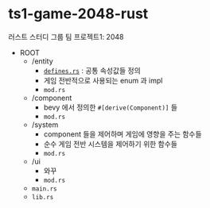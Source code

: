 # ts1-game-2048-rust
러스트 스터디 그룹 팀 프로젝트1: 2048

- ROOT
    - /entity
        - [`defines.rs`](http://defines.rs) : 공통 속성값들 정의
        - 게임 전반적으로 사용되는 enum 과 impl
        - `mod.rs`
    - /component
        - bevy 에서 정의한 `#[derive(Component)]` 들
        - `mod.rs`
    - /system
        - component 들을 제어하며 게임에 영향을 주는 함수들
        - 순수 게임 전반 시스템을 제어하기 위한 함수들
        - `mod.rs`
    - /ui
        - 와꾸
        - `mod.rs`
    - `main.rs`
    - `lib.rs`
